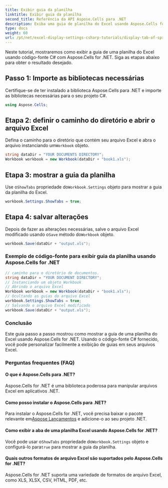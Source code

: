 ```yaml
---
title: Exibir guia da planilha
linktitle: Exibir guia da planilha
second_title: Referência da API Aspose.Cells para .NET
description: Exiba uma guia de planilha do Excel usando Aspose.Cells for .NET.
type: docs
weight: 60
url: /pt/net/excel-display-settings-csharp-tutorials/display-tab-of-spreadsheet/
---
```

Neste tutorial, mostraremos como exibir a guia de uma planilha do Excel usando código-fonte C# com Aspose.Cells for .NET. Siga as etapas abaixo para obter o resultado desejado.

## Passo 1: Importe as bibliotecas necessárias

Certifique-se de ter instalado a biblioteca Aspose.Cells para .NET e importe as bibliotecas necessárias para o seu projeto C#.

```csharp
using Aspose.Cells;
```

## Etapa 2: definir o caminho do diretório e abrir o arquivo Excel

 Defina o caminho para o diretório que contém seu arquivo Excel e abra o arquivo instanciando um`Workbook` objeto.

```csharp
string dataDir = "YOUR DOCUMENTS DIRECTORY";
Workbook workbook = new Workbook(dataDir + "book1.xls");
```

## Etapa 3: mostrar a guia da planilha

 Use o`ShowTabs` propriedade do`Workbook.Settings` objeto para mostrar a guia da planilha do Excel.

```csharp
workbook.Settings.ShowTabs = true;
```

## Etapa 4: salvar alterações

 Depois de fazer as alterações necessárias, salve o arquivo Excel modificado usando o`Save` método do`Workbook` objeto.

```csharp
workbook.Save(dataDir + "output.xls");
```

### Exemplo de código-fonte para exibir guia da planilha usando Aspose.Cells for .NET 

```csharp
// caminho para o diretório de documentos.
string dataDir = "YOUR DOCUMENT DIRECTORY";
// Instanciando um objeto Workbook
// Abrindo o arquivo Excel
Workbook workbook = new Workbook(dataDir + "book1.xls");
// Ocultando as guias do arquivo Excel
workbook.Settings.ShowTabs = true;
// Salvando o arquivo Excel modificado
workbook.Save(dataDir + "output.xls");
```

### Conclusão

Este guia passo a passo mostrou como mostrar a guia de uma planilha do Excel usando Aspose.Cells for .NET. Usando o código-fonte C# fornecido, você pode personalizar facilmente a exibição de guias em seus arquivos Excel.

### Perguntas frequentes (FAQ)

#### O que é Aspose.Cells para .NET?

Aspose.Cells for .NET é uma biblioteca poderosa para manipular arquivos Excel em aplicativos .NET.

#### Como posso instalar o Aspose.Cells para .NET?

 Para instalar o Aspose.Cells for .NET, você precisa baixar o pacote relevante em[Aspose Lançamentos](https://releases/aspose.com/cells/net/) e adicione-o ao seu projeto .NET.

#### Como exibir a aba de uma planilha Excel usando Aspose.Cells for .NET?

 Você pode usar o`ShowTabs` propriedade do`Workbook.Settings` objeto e configurá-lo para`true` para mostrar a guia da planilha.

#### Quais outros formatos de arquivo Excel são suportados pelo Aspose.Cells for .NET?

Aspose.Cells for .NET suporta uma variedade de formatos de arquivo Excel, como XLS, XLSX, CSV, HTML, PDF, etc.
